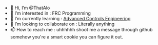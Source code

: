 - 👋 Hi, I’m @ThatAlo
- 👀 I’m interested in : FRC Programming
- 🌱 I’m currently learning : [Advanced Controls Engineering](https://file.tavsys.net/control/controls-engineering-in-frc.pdf)
- 💞️ I’m looking to collaborate on : Literally anything
- 📫 How to reach me : uhhhhhh shoot me a message through github somehow you're a smart cookie you can figure it out.  
